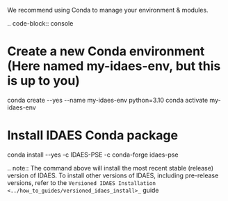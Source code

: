 We recommend using Conda to manage your environment & modules.

.. code-block:: console
   
   # Create a new Conda environment (Here named my-idaes-env, but this is up to you)
   conda create --yes --name my-idaes-env python=3.10
   conda activate my-idaes-env

   # Install IDAES Conda package
   conda install --yes -c IDAES-PSE -c conda-forge idaes-pse

.. note:: The command above will install the most recent stable (release) version of IDAES.
          To install other versions of IDAES, including pre-release versions, 
          refer to the `Versioned IDAES Installation <../how_to_guides/versioned_idaes_install>_` guide
